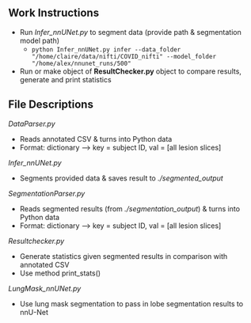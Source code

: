 ## Work Instructions
- Run *Infer_nnUNet.py* to segment data (provide path & segmentation model path)
    - ```python Infer_nnUNet.py infer --data_folder "/home/claire/data/nifti/COVID_nifti" --model_folder "/home/alex/nnunet_runs/500"```
- Run or make object of **ResultChecker.py** object to compare results, generate and print statistics

## File Descriptions
*DataParser.py*
- Reads annotated CSV & turns into Python data
- Format: dictionary --> key = subject ID, val = [all lesion slices]

*Infer_nnUNet.py*
- Segments provided data & saves result to *./segmented_output*

*SegmentationParser.py*
- Reads segmented results (from *./segmentation_output*) & turns into Python data
- Format: dictionary --> key = subject ID, val = [all lesion slices]

*Resultchecker.py*
- Generate statistics given segmented results in comparison with annotated CSV
- Use method print_stats()

*LungMask_nnUNet.py*
- Use lung mask segmentation to pass in lobe segmentation results to nnU-Net